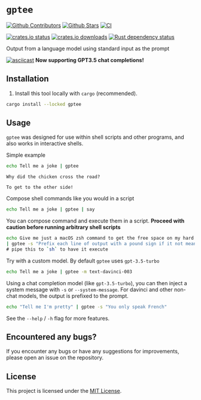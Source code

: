# `gptee`

[![Github Contributors](https://img.shields.io/github/contributors/zurawiki/gptee.svg)](https://github.com/zurawiki/gptee/graphs/contributors)
[![Github Stars](https://img.shields.io/github/stars/zurawiki/gptee.svg)](https://github.com/zurawiki/gptee/stargazers)
[![CI](https://github.com/zurawiki/gptee/actions/workflows/ci.yml/badge.svg)](https://github.com/zurawiki/gptee/actions/workflows/ci.yml)

[![crates.io status](https://img.shields.io/crates/v/gptee.svg)](https://crates.io/crates/gptee)
[![crates.io downloads](https://img.shields.io/crates/d/gptee.svg)](https://crates.io/crates/gptee)
[![Rust dependency status](https://deps.rs/repo/github/zurawiki/gptee/status.svg)](https://deps.rs/repo/github/zurawiki/gptee)

Output from a language model using standard input as the prompt

[![asciicast](https://asciinema.org/a/6q1tQ6TvZvWLqpIJBlTouPHBl.svg)](https://asciinema.org/a/6q1tQ6TvZvWLqpIJBlTouPHBl)
**Now supporting GPT3.5 chat completions!**

## Installation

1. Install this tool locally with `cargo` (recommended).

```sh
cargo install --locked gptee
```

## Usage

`gptee` was designed for use within shell scripts and other programs, and also works in interactive shells.

Simple example

```sh
echo Tell me a joke | gptee
```

```
Why did the chicken cross the road?

To get to the other side!

```

Compose shell commands like you would in a script

```sh
echo Tell me a joke | gptee | say
```

You can compose command and execute them in a script.
**Proceed with caution before running arbitrary shell scripts**

```sh
echo Give me just a macOS zsh command to get the free space on my hard drive \
| gptee -s "Prefix each line of output with a pound sign if it not meant to be executed" \
# pipe this to `sh` to have it execute
```

Try with a custom model. By default `gptee` uses `gpt-3.5-turbo`

```sh
echo Tell me a joke | gptee -m text-davinci-003
```

Using a chat completion model (like `gpt-3.5-turbo`), you can then inject a system message with `-s` or `--system-message`. For davinci and other non-chat models, the output is prefixed to the prompt.

```sh
echo "Tell me I'm pretty" | gptee -s "You only speak French"
```

See the `--help` / `-h` flag for more features.

## Encountered any bugs?

If you encounter any bugs or have any suggestions for improvements, please open an issue on the repository.

## License

This project is licensed under the [MIT License](./LICENSE).

